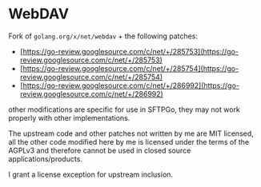 # WebDAV

Fork of `golang.org/x/net/webdav` + the following patches:

- [https://go-review.googlesource.com/c/net/+/285753](https://go-review.googlesource.com/c/net/+/285753)
- [https://go-review.googlesource.com/c/net/+/285754](https://go-review.googlesource.com/c/net/+/285754)
- [https://go-review.googlesource.com/c/net/+/286992](https://go-review.googlesource.com/c/net/+/286992)

other modifications are specific for use in SFTPGo, they may not work properly with other implementations.

The upstream code and other patches not written by me are MIT licensed, all the other code modified here by me is licensed under the terms of the AGPLv3 and therefore cannot be used in closed source applications/products.

I grant a license exception for upstream inclusion.
